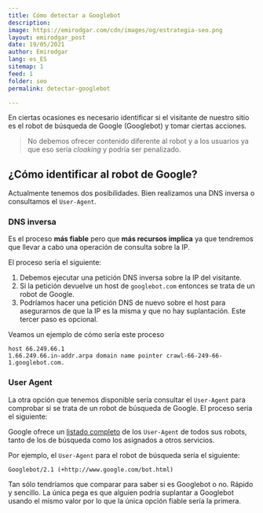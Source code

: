 ```yaml
---
title: Cómo detectar a Googlebot
description: 
image: https://emirodgar.com/cdn/images/og/estrategia-seo.png
layout: emirodgar_post
date: 19/05/2021
author: Emirodgar
lang: es_ES
sitemap: 1
feed: 1
folder: seo
permalink: detectar-googlebot

--- 
```


En ciertas ocasiones es necesario identificar si el visitante de nuestro sitio es el robot de búsqueda de Google (Googlebot) y tomar ciertas acciones.

> No debemos ofrecer contenido diferente al robot y a los usuarios ya que eso sería *cloaking* y podría ser penalizado.

## ¿Cómo identificar al robot de Google?

Actualmente tenemos dos posibilidades. Bien realizamos una DNS inversa o consultamos el `User-Agent`.

### DNS inversa

Es el proceso **más fiable** pero que **más recursos implica** ya que tendremos que llevar a cabo una operación de consulta sobre la IP.

El proceso sería el siguiente:  

1.  Debemos ejecutar una petición DNS inversa sobre la IP del visitante.
2.  Si la petición devuelve un host de `googlebot.com` entonces se trata de un robot de Google.
3.  Podríamos hacer una petición DNS de nuevo sobre el host para asegurarnos de que la IP es la misma y que no hay suplantación. Este tercer paso es opcional.

Veamos un ejemplo de cómo sería este proceso

    host 66.249.66.1
    1.66.249.66.in-addr.arpa domain name pointer crawl-66-249-66-1.googlebot.com.

### User Agent

La otra opción que tenemos disponible sería consultar el `User-Agent` para comprobar si se trata de un robot de búsqueda de Google. El proceso sería el siguiente:
  
Google ofrece un [listado completo](https://support.google.com/webmasters/answer/1061943?hl=es-419) de los `User-Agent` de todos sus robots, tanto de los de búsqueda como los asignados a otros servicios.

Por ejemplo, el `User-Agent` para el robot de búsqueda sería el siguiente:

    Googlebot/2.1 (+http://www.google.com/bot.html)

Tan sólo tendríamos que comparar para saber si es Googlebot o no. Rápido y sencillo. La única pega es que alguien podría suplantar a Googlebot usando el mismo valor por lo que la única opción fiable sería la primera.
<!--stackedit_data:
eyJoaXN0b3J5IjpbMTI1NTM4MDE0MCw3NzMwNzU3MzQsMTkyMz
UwNTg2XX0=
-->